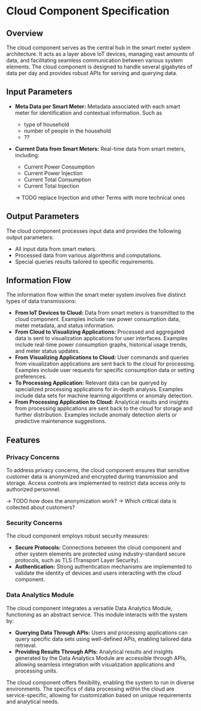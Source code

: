 # Cloud Component Specification

## Overview

The cloud component serves as the central hub in the smart meter system architecture. It acts as a layer above IoT devices, managing vast amounts of data, and facilitating seamless communication between various system elements. The cloud component is designed to handle several gigabytes of data per day and provides robust APIs for serving and querying data.

## Input Parameters

- **Meta Data per Smart Meter:** Metadata associated with each smart meter for identification and contextual information. Such as
    - type of household
    - number of people in the household
    - ??
- **Current Data from Smart Meters:** Real-time data from smart meters, including:
  - Current Power Consumption
  - Current Power Injection
  - Current Total Consumption
  - Current Total Injection

  -> TODO replace Injection and other Terms with more technical ones

## Output Parameters

The cloud component processes input data and provides the following output parameters:
- All input data from smart meters.
- Processed data from various algorithms and computations.
- Special queries results tailored to specific requirements.

## Information Flow

The information flow within the smart meter system involves five distinct types of data transmissions:

- **From IoT Devices to Cloud:** Data from smart meters is transmitted to the cloud component. Examples include raw power consumption data, meter metadata, and status information.
- **From Cloud to Visualizing Applications:** Processed and aggregated data is sent to visualization applications for user interfaces. Examples include real-time power consumption graphs, historical usage trends, and meter status updates.
- **From Visualizing Applications to Cloud:** User commands and queries from visualization applications are sent back to the cloud for processing. Examples include user requests for specific consumption data or setting preferences.
- **To Processing Application:** Relevant data can be queryed by specialized processing applications for in-depth analysis. Examples include data sets for machine learning algorithms or anomaly detection.
- **From Processing Application to Cloud:** Analytical results and insights from processing applications are sent back to the cloud for storage and further distribution. Examples include anomaly detection alerts or predictive maintenance suggestions.

## Features

### Privacy Concerns

To address privacy concerns, the cloud component ensures that sensitive customer data is anonymized and encrypted during transmission and storage. Access controls are implemented to restrict data access only to authorized personnel.

-> TODO how does the anonymization work?
-> Which critical data is collected about customers?

### Security Concerns

The cloud component employs robust security measures:
- **Secure Protocols:** Connections between the cloud component and other system elements are protected using industry-standard secure protocols, such as TLS (Transport Layer Security).
- **Authentication:** Strong authentication mechanisms are implemented to validate the identity of devices and users interacting with the cloud component.

### Data Analytics Module

The cloud component integrates a versatile Data Analytics Module, functioning as an abstract service. This module interacts with the system by:
- **Querying Data Through APIs:** Users and processing applications can query specific data sets using well-defined APIs, enabling tailored data retrieval.
- **Providing Results Through APIs:** Analytical results and insights generated by the Data Analytics Module are accessible through APIs, allowing seamless integration with visualization applications and processing units.

The cloud component offers flexibility, enabling the system to run in diverse environments. The specifics of data processing within the cloud are service-specific, allowing for customization based on unique requirements and analytical needs.